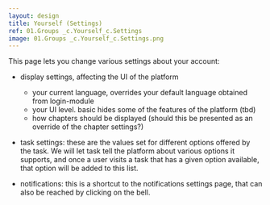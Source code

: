 ```yaml
---
layout: design
title: Yourself (Settings)
ref: 01.Groups _c.Yourself_c.Settings
image: 01.Groups _c.Yourself_c.Settings.png
---
```


This page lets you change various settings about your account:
- display settings, affecting the UI of the platform
   - your current language, overrides your default language obtained from login-module
   - your UI level. basic hides some of the features of the platform (tbd)
   - how chapters should be displayed (should this be presented as an override of the chapter settings?)

- task settings: these are the values set for different options offered by the task. We will let task tell the platform about various options it supports, and once a user visits a task that has a given option available, that option will be added to this list.

- notifications: this is a shortcut to the notifications settings page, that can also be reached by clicking on the bell.
